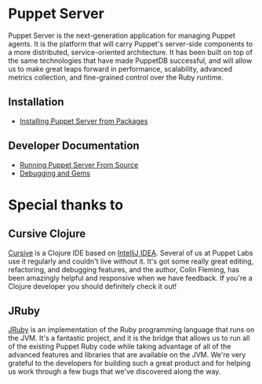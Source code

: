 # Puppet Server

Puppet Server is the next-generation application for managing Puppet agents.
It is the platform that will carry Puppet's server-side components to a more
distributed, service-oriented architecture.  It has been built on top of the
same technologies that have made PuppetDB successful, and will allow us to make
great leaps forward in performance, scalability, advanced metrics collection,
and fine-grained control over the Ruby runtime.

Installation
-----

* [Installing Puppet Server from Packages](./documentation/install_from_packages.markdown)

Developer Documentation
-----

* [Running Puppet Server From Source](./documentation/dev_running_from_source.markdown)
* [Debugging and Gems](./documentation/dev_debugging.markdown)


# Special thanks to

## Cursive Clojure

[Cursive](https://cursiveclojure.com/) is a Clojure IDE based on
[IntelliJ IDEA](http://www.jetbrains.com/idea/download/index.html).  Several of
us at Puppet Labs use it regularly and couldn't live without it.  It's got
some really great editing, refactoring, and debugging features, and the author,
Colin Fleming, has been amazingly helpful and responsive when we have feedback.
If you're a Clojure developer you should definitely check it out!

## JRuby

[JRuby](http://jruby.org/) is an implementation of the Ruby programming language
that runs on the JVM.  It's a fantastic project, and it is the bridge that allows
us to run all of the existing Puppet Ruby code while taking advantage of all of
the advanced features and libraries that are available on the JVM.  We're very
grateful to the developers for building such a great product and for helping us
work through a few bugs that we've discovered along the way.

[leiningen]: https://github.com/technomancy/leiningen

